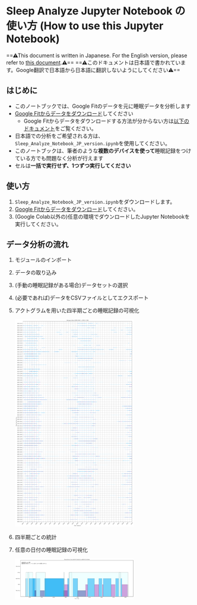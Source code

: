 # Sleep Analyze Jupyter Notebook の使い方 (How to use this Jupyter Notebook)
==⚠This document is written in Japanese. For the English version, please refer to [this document](README_ENG_version.md).⚠==
==⚠このドキュメントは日本語で書かれています。Google翻訳で日本語から日本語に翻訳しないようにしてください⚠==
## はじめに
- このノートブックでは、Google Fitのデータを元に睡眠データを分析します
- [Google Fitからデータをダウンロード](https://takeout.google.com/)してください
  - Google Fitからデータをダウンロードする方法が分からない方は[以下のドキュメント](How_to_Download_Sleep_data_from_GoogleFit.md)をご覧ください。
- 日本語での分析をご希望される方は、`Sleep_Analyze_Notebook_JP_version.ipynb`を使用してください。
- このノートブックは、筆者のような**複数のデバイスを使って**睡眠記録をつけている方でも問題なく分析が行えます
- セルは**一括で実行せず、1つずつ実行してください**

## 使い方
1. `Sleep_Analyze_Notebook_JP_version.ipynb`をダウンロードします。
2. [Google Fitからデータをダウンロード](https://takeout.google.com/)してください。
3. (Google Colab以外の)任意の環境でダウンロードしたJupyter Notebookを実行してください。

## データ分析の流れ
1. モジュールのインポート
2. データの取り込み
3. (手動の睡眠記録がある場合)データセットの選択
4. (必要であれば)データをCSVファイルとしてエクスポート
5. アクトグラムを用いた四半期ごとの睡眠記録の可視化

    <img src="Sample_Actogram.png" width="320px" alt="Access Google data export and deselect All">
    
6. 四半期ごとの統計
7. 任意の日付の睡眠記録の可視化

    <img src="Sample_Sleep_cycle.png" width="320px" alt="Access Google data export and deselect All">
    
